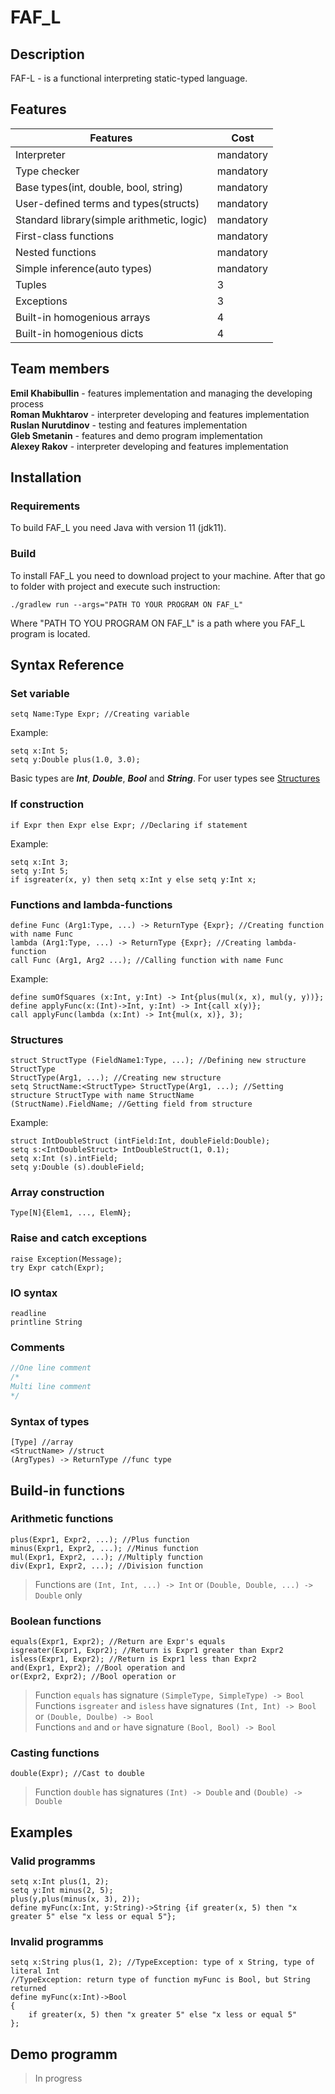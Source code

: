 # FAF_L
## Description
FAF-L - is a functional interpreting static-typed language.
## Features
| Features                                   | Cost      |
|--------------------------------------------|-----------|
| Interpreter                                | mandatory |
| Type checker                               | mandatory |
| Base types(int, double, bool, string)      | mandatory |
| User-defined terms and types(structs)      | mandatory |
| Standard library(simple arithmetic, logic) | mandatory |
| First-class functions                      | mandatory |
| Nested functions                           | mandatory |
| Simple inference(auto types)               | mandatory |
| Tuples                                     | 3         |
| Exceptions                                 | 3         |
| Built-in homogenious arrays                | 4         |
| Built-in homogenious dicts                 | 4         |

## Team members
**Emil Khabibullin** - features implementation and managing the developing process\
**Roman Mukhtarov** - interpreter developing and features implementation\
**Ruslan Nurutdinov** - testing and features implementation\
**Gleb Smetanin** - features and demo program implementation\
**Alexey Rakov** - interpreter developing and features implementation

## Installation

### Requirements
To build FAF_L you need Java with version 11 (jdk11).

### Build
To install FAF_L you need to download project to your machine.
After that go to folder with project and execute such instruction:
```
./gradlew run --args="PATH TO YOUR PROGRAM ON FAF_L"
```
Where "PATH TO YOU PROGRAM ON FAF_L" is a path where you FAF_L program is located.

## Syntax Reference

### Set variable
```common-lisp
setq Name:Type Expr; //Creating variable
```
Example:
```common-lisp
setq x:Int 5;
setq y:Double plus(1.0, 3.0);
```
Basic types are ***Int***, ***Double***, ***Bool*** and ***String***. For user types see [Structures](#structures)

### If construction
```common-lisp
if Expr then Expr else Expr; //Declaring if statement
```
Example:
```common-lisp
setq x:Int 3;
setq y:Int 5;
if isgreater(x, y) then setq x:Int y else setq y:Int x;
```

### Functions and lambda-functions
```common-lisp
define Func (Arg1:Type, ...) -> ReturnType {Expr}; //Creating function with name Func
lambda (Arg1:Type, ...) -> ReturnType {Expr}; //Creating lambda-function
call Func (Arg1, Arg2 ...); //Calling function with name Func
```
Example:
```common-lisp
define sumOfSquares (x:Int, y:Int) -> Int{plus(mul(x, x), mul(y, y))};
define applyFunc(x:(Int)->Int, y:Int) -> Int{call x(y)};
call applyFunc(lambda (x:Int) -> Int{mul(x, x)}, 3);
```

### Structures
```common-lisp
struct StructType (FieldName1:Type, ...); //Defining new structure StructType
StructType(Arg1, ...); //Creating new structure
setq StructName:<StructType> StructType(Arg1, ...); //Setting structure StructType with name StructName
(StructName).FieldName; //Getting field from structure
```
Example:
```common-lisp
struct IntDoubleStruct (intField:Int, doubleField:Double);
setq s:<IntDoubleStruct> IntDoubleStruct(1, 0.1);
setq x:Int (s).intField;
setq y:Double (s).doubleField;
```

### Array construction
```common-lisp
Type[N]{Elem1, ..., ElemN};
```

### Raise and catch exceptions
```common-lisp
raise Exception(Message);
try Expr catch(Expr);
```

### IO syntax
```common-lisp
readline
printline String
```

### Comments
```java
//One line comment
/*
Multi line comment
*/
```

### Syntax of types
```common-lisp
[Type] //array
<StructName> //struct
(ArgTypes) -> ReturnType //func type
```

## Build-in functions
### Arithmetic functions
```common-lisp
plus(Expr1, Expr2, ...); //Plus function
minus(Expr1, Expr2, ...); //Minus function
mul(Expr1, Expr2, ...); //Multiply function
div(Expr1, Expr2, ...); //Division function
```
>Functions are `(Int, Int, ...) -> Int` or `(Double, Double, ...) -> Double` only

### Boolean functions
```common-lisp
equals(Expr1, Expr2); //Return are Expr's equals
isgreater(Expr1, Expr2); //Return is Expr1 greater than Expr2
isless(Expr1, Expr2); //Return is Expr1 less than Expr2
and(Expr1, Expr2); //Bool operation and
or(Expr2, Expr2); //Bool operation or
```
>Function `equals` has signature `(SimpleType, SimpleType) -> Bool`\
>Functions `isgreater` and `isless` have signatures `(Int, Int) -> Bool` or `(Double, Doulbe) -> Bool`\
>Functions `and` and `or` have signature `(Bool, Bool) -> Bool`

### Casting functions
```common-lisp
double(Expr); //Cast to double
```
>Function `double` has signatures `(Int) -> Double` and `(Double) -> Double`

## Examples
### Valid programms
```common-lisp
setq x:Int plus(1, 2);
setq y:Int minus(2, 5);
plus(y,plus(minus(x, 3), 2));
define myFunc(x:Int, y:String)->String {if greater(x, 5) then "x greater 5" else "x less or equal 5"};
```
### Invalid programms
```common-lisp
setq x:String plus(1, 2); //TypeException: type of x String, type of literal Int
//TypeException: return type of function myFunc is Bool, but String returned
define myFunc(x:Int)->Bool
{
    if greater(x, 5) then "x greater 5" else "x less or equal 5"
}; 

```
## Demo programm
>In progress